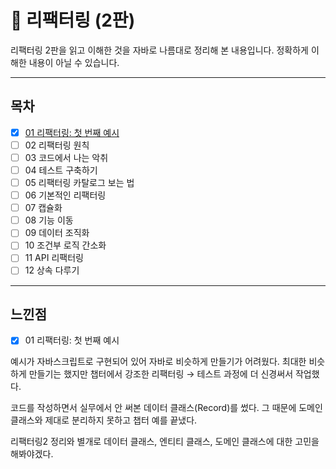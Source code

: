 # 📖 리팩터링 (2판)

리팩터링 2판을 읽고 이해한 것을 자바로 나름대로 정리해 본 내용입니다. 정확하게 이해한 내용이 아닐 수 있습니다.

----
## 목차

-[x] [01 리팩터링: 첫 번째 예시](https://github.com/songsimo/refactoring2/tree/master/src/main/ch01)
-[ ] 02 리팩터링 원칙
-[ ] 03 코드에서 나는 악취
-[ ] 04 테스트 구축하기
-[ ] 05 리팩터링 카탈로그 보는 법
-[ ] 06 기본적인 리팩터링
-[ ] 07 캡슐화
-[ ] 08 기능 이동
-[ ] 09 데이터 조직화
-[ ] 10 조건부 로직 간소화
-[ ] 11 API 리팩터링
-[ ] 12 상속 다루기

----
## 느낀점

-[x] 01 리팩터링: 첫 번째 예시

예시가 자바스크립트로 구현되어 있어 자바로 비슷하게 만들기가 어려웠다. 최대한 비슷하게 만들기는 했지만 챕터에서 강조한 리팩터링 &rarr; 테스트 과정에 더 신경써서 작업했다.

코드를 작성하면서 실무에서 안 써본 데이터 클래스(Record)를 썼다. 그 때문에 도메인 클래스와 제대로 분리하지 못하고 챕터 예를 끝냈다.

리팩터링2 정리와 별개로 데이터 클래스, 엔티티 클래스, 도메인 클래스에 대한 고민을 해봐야겠다.